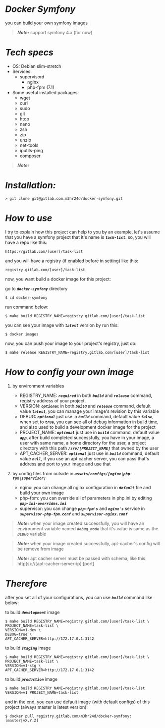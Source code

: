 ***Docker Symfony***
====================

you can build your own symfony images

> ***Note:*** support symfony 4.x (for now)

***Tech specs***
================

* OS: Debian slim-stretch
* Services:
	* supervisord
		* nginx
		* php-fpm (7.1)
* Some useful installed packages:
	* wget
	* curl 
	* sudo 
	* git
	* htop 
	* nano 
	* zsh 
	* zip 
	* unzip 
	* net-tools 
	* iputils-ping 
	* composer
	
> ***Note:*** 

***Installation:***
===================

	> git clone git@gitlab.com:m3hr24d/docker-symfony.git
	
***How to use***
===================

I try to explain how this project can help to you by an example, let's assume that you have a symfony project that it's name is 
***`task-list`***. so, you will have a repo like this:

	https://gitlab.com/[user]/task-list
and you will have a registry (if enabled before in setting) like this:

	registry.gitlab.com/[user]/task-list
now, you want build a docker image for this project:

go to ***`docker-symfony`*** directory

	$ cd docker-symfony 
run command below:

	$ make build REGISTRY_NAME=registry.gitlab.com/[user]/task-list
you can see your image with ***`latest`*** version by run this:

	$ docker images
 now, you can push your image to your project's registry, just do:
 
	$ make release REGISTRY_NAME=registry.gitlab.com/[user]/task-list

***How to config your own image***
==================================

1. by environment variables
	* REGISTRY_NAME: ***`required`*** in both ***`build`*** and ***`release`*** command, registry address of your project.
	* VERSION: ***`optional`*** in both ***`build`*** and ***`release`*** command, default value ***`latest`***, 
	you can manage your image's revision by this variable
	* DEBUG: ***`optional`*** just use in ***`build`*** command, default value ***`false`***, when set to ***`true`***, 
	you can see all of debug information in build time, and also used to build a development docker image for the project
	* PROJECT_NAME: ***`optional`*** just use in ***`build`*** command, default value ***`app`***, after build completed successfully, 
    you have in your image, a user with same name, a home directory for the user, a project directory with this path 
    ***`/srv/[PROJECT_NAME]`*** that owned by the user
    * APT_CACHER_SERVER: ***`optional`*** just use in ***`build`*** command, default value ***`null`***, if you use an apt cacher server, 
    	you can pass that's address and port to your image and use that

2. by config files from outside in ***`assets/configs/[nginx|php-fpm|supervisor]`***
	* nginx: you can change all nginx configuration in ***`default`*** file and build your own image
	* php-fpm: you can override all of parameters in php.ini by editing ***`php-ini-overrides.ini`***
	* supervisor: you can change ***`php-fpm's`*** and ***`nginx's`*** service in ***`supervisor-php-fpm.conf`*** 
	and ***`supervisor-nginx.conf`***

> ***Note:*** when your image created successfully, you will have an environment variable named ***`debug_mode`*** 
that it's value is same as the ***`DEBUG`*** variable
   
> ***Note:*** when your image created successfully, apt-cacher's config will be remove from image

> ***Note:*** apt cacher server must be passed with schema, like this: http(s)://[apt-cacher-server-ip]:[port]

***Therefore***
===============
	
after you set all of your configurations, you can use ***`build`*** command like below:

to build ***`development`*** image

	
	$ make build REGISTRY_NAME=registry.gitlab.com/[user]/task-list \
	PROJECT_NAME=task-list \
	VERSION=v1-dev \
	DEBUG=true \
	APT_CACHER_SERVER=http://172.17.0.1:3142
to build ***`staging`*** image


	$ make build REGISTRY_NAME=registry.gitlab.com/[user]/task-list \
	PROJECT_NAME=task-list \
    VERSION=v1-stg \
    APT_CACHER_SERVER=http://172.17.0.1:3142
to build ***`production`*** image


	$ make build REGISTRY_NAME=registry.gitlab.com/[user]/task-list VERSION=v1 PROJECT_NAME=task-list 
	
and in the end, you can use default image (with default configs) of this project (always master is latest version):


	$ docker pull registry.gitlab.com/m3hr24d/docker-symfony:[master|vX.Y.Z]